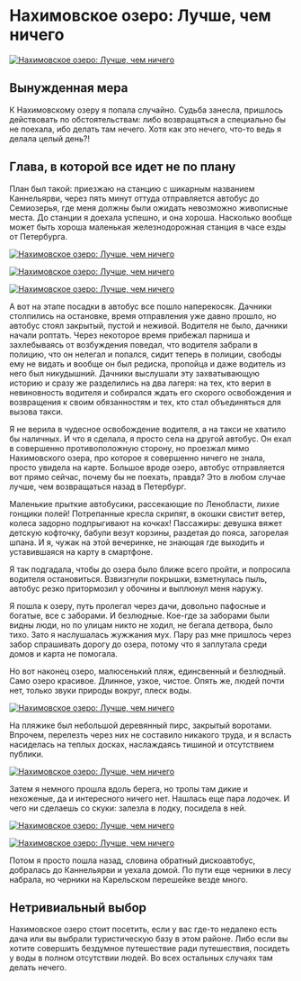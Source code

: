 # Нахимовское озеро: Лучше, чем ничего

[![Нахимовское озеро: Лучше, чем ничего](photos/01.jpg)](photos/01.jpg)

## Вынужденная мера

К Нахимовскому озеру я попала случайно. Судьба занесла, пришлось действовать по обстоятельствам: либо возвращаться а специально бы не поехала, ибо делать там нечего. Хотя как это нечего, что-то ведь я делала целый день?!

## Глава, в которой все идет не по плану

План был такой: приезжаю на станцию с шикарным названием Каннельярви, через пять минут оттуда отправляется автобус до Семиозерья, где меня должны были ожидать невозможно живописные места. До станции я доехала успешно, и она хороша. Насколько вообще может быть хороша маленькая железнодорожная станция в часе езды от Петербурга.

[![Нахимовское озеро: Лучше, чем ничего](photos/02.jpg)](photos/02.jpg)

[![Нахимовское озеро: Лучше, чем ничего](photos/03.jpg)](photos/03.jpg)

[![Нахимовское озеро: Лучше, чем ничего](photos/04.jpg)](photos/04.jpg)

А вот на этапе посадки в автобус все пошло наперекосяк. Дачники столпились на остановке, время отправления уже давно прошло, но автобус стоял закрытый, пустой и неживой. Водителя не было, дачники начали роптать. Через некоторое время прибежал парниша и захлебываясь от возбуждения поведал, что водителя забрали в полицию, что он нелегал и попался, сидит теперь в полиции, свободы ему не видать и вообще он был редиска, пропойца и даже водитель из него был никудышний. Дачники выслушали эту захватывающую историю и сразу же разделились на два лагеря: на тех, кто верил в невиновность водителя и собирался ждать его скорого освобождения и возвращения к своим обязанностям и тех, кто стал объединяться для вызова такси.

Я не верила в чудесное освобождение водителя, а на такси не хватило бы наличных. И что я сделала, я просто села на другой автобус. Он ехал в совершенно противоположную сторону, но проезжал мимо Нахимовского озера, про которое я совершенно ничего не знала, просто увидела на карте. Большое вроде озеро, автобус отправляется вот прямо сейчас, почему бы не поехать, правда? Это в любом случае лучше, чем возвращаться назад в Петербург.

Маленькие прыткие автобусики, рассекающие по Ленобласти, лихие гонщики полей! Потрепанные кресла скрипят, в окошки свистит ветер, колеса задорно подпрыгивают на кочках! Пассажиры: девушка вяжет детскую кофточку, бабули везут корзины, раздетая до пояса, загорелая шпана. И я, чужак на этой вечеринке, не знающая где выходить и уставившаяся на карту в смартфоне.

Я так подгадала, чтобы до озера было ближе всего пройти, и попросила водителя остановиться. Взвизгнули покрышки, взметнулась пыль, автобус резко притормозил у обочины и выплюнул меня наружу.

Я пошла к озеру, путь пролегал через дачи, довольно пафосные и богатые, все с заборами. И безлюдные. Кое-где за заборами были видны люди, но по улицам никто не ходил, не бегала детвора, было тихо. Зато я наслушалась жужжания мух. Пару раз мне пришлось через забор спрашивать дорогу до озера, потому что я заплутала среди домов и карта не помогала.

Но вот наконец озеро, малюсенький пляж, единсвенный и безлюдный. Само озеро красивое. Длинное, узкое, чистое. Опять же, людей почти нет, только звуки природы вокруг, плеск воды.

[![Нахимовское озеро: Лучше, чем ничего](photos/01.jpg)](photos/01.jpg)

На пляжике был небольшой деревянный пирс, закрытый воротами. Впрочем, перелезть через них не составило никакого труда, и я всласть насиделась на теплых досках, наслаждаясь тишиной и отсутствием публики.

[![Нахимовское озеро: Лучше, чем ничего](photos/05.jpg)](photos/05.jpg)

Затем я немного прошла вдоль берега, но тропы там дикие и нехоженые, да и интересного ничего нет. Нашлась еще пара лодочек. И чего ни сделаешь со скуки: залезла в лодку, посидела в ней.

[![Нахимовское озеро: Лучше, чем ничего](photos/06.jpg)](photos/06.jpg)

[![Нахимовское озеро: Лучше, чем ничего](photos/07.jpg)](photos/07.jpg)

Потом я просто пошла назад, словина обратный дискоавтобус, добралась до Каннельярви и уехала домой. По пути еще черники в лесу набрала, но черники на Карельском перешейке везде много.

## Нетривиальный выбор

Нахимовское озеро стоит посетить, если у вас где-то недалеко есть дача или вы выбрали туристическую базу в этом районе. Либо если вы хотите совершить бездумное путешествие ради путешествия, посидеть у воды в полном отсутствии людей. Во всех остальных случаях там делать нечего.